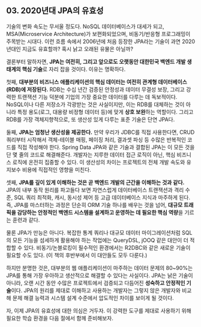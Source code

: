 ## 03. 2020년대 JPA의 유효성

기술의 변화 속도는 무서울 정도다. NoSQL 데이터베이스가 대세가 되고, MSA(Microservice Architecture)가 보편화되었으며, 비동기/반응형 프로그래밍이 주목받는 시대다. 이런 흐름 속에서 2006년에 처음 등장한 JPA라는 기술이 과연 2020년대인 지금도 유효할까? 혹시 낡고 오래된 유물은 아닐까?

결론부터 말하자면, **JPA는 여전히, 그리고 앞으로도 오랫동안 대한민국 백엔드 개발 생태계의 핵심 기술**로 자리 잡을 것이다. 이유는 명확하다.

첫째, **대부분의 비즈니스 애플리케이션의 핵심 데이터는 여전히 관계형 데이터베이스(RDB)에 저장된다.** RDB는 수십 년간 검증된 안정성과 데이터 무결성 보장, 그리고 강력한 트랜잭션 기능 덕분에 기업의 가장 중요한 데이터를 다루는 데 독보적이다. NoSQL이나 다른 저장소가 각광받는 것은 사실이지만, 이는 RDB를 대체하는 것이 아니라 특정 용도(로그, 대용량 비정형 데이터 등)에 맞게 **상호 보완**하는 역할이다. 그리고 RDB를 가장 객체지향적으로, 또 생산성 있게 다루는 표준 기술은 단연 JPA다.

둘째, **JPA는 엄청난 생산성을 제공한다.** 만약 우리가 JDBC를 직접 사용한다면, CRUD 쿼리부터 시작해서 객체-테이블 매핑, 페이징 처리, 결과셋 파싱 등 수많은 반복적인 코드를 직접 작성해야 한다. Spring Data JPA와 같은 기술과 결합된 JPA는 이 모든 것을 단 몇 줄의 코드로 해결해준다. 개발자는 지루한 데이터 접근 로직이 아닌, 핵심 비즈니스 로직에 온전히 집중할 수 있다. 이 생산성의 차이는 프로젝트의 전체 개발 속도와 유지보수 비용에 직접적인 영향을 미친다.

셋째, **JPA를 깊이 있게 이해하는 것은 곧 백엔드 개발의 근간을 이해하는 것과 같다.** JPA의 내부 동작 원리를 파고들다 보면 자연스럽게 데이터베이스 트랜잭션과 격리 수준, SQL 쿼리 최적화, 캐시, 동시성 제어 등 고급 데이터베이스 지식과 마주하게 된다. 즉, JPA를 마스터하는 과정은 단순히 ORM 기술 하나를 배우는 것을 넘어, **대규모 트래픽을 감당하는 안정적인 백엔드 시스템을 설계하고 운영하는 데 필요한 핵심 역량**을 기르는 훈련과 같다.

물론 JPA가 만능은 아니다. 복잡한 통계 쿼리나 대규모 데이터 마이그레이션처럼 SQL의 모든 기능을 섬세하게 활용해야 하는 작업에는 QueryDSL, jOOQ 같은 대안이 더 적합할 수 있다. 비동기/논블로킹이 필수적인 환경에서는 R2DBC와 같은 새로운 기술이 필요할 수도 있다. (이 책의 후반부에서 이 대안들도 모두 다룬다.)

하지만 분명한 것은, 대부분의 웹 애플리케이션이 마주하는 데이터 문제의 80~90%는 JPA를 통해 가장 우아하고 생산적으로 해결할 수 있다는 사실이다. JPA는 낡은 기술이 아니라, 오랜 시간 동안 수많은 프로젝트에서 검증되고 다듬어진 **성숙하고 안정적인 기술**이다. JPA의 원리를 제대로 이해하고 사용하는 개발자는 그렇지 않은 개발자와 비교해 문제 해결 능력과 시스템 설계 수준에서 압도적인 차이를 보이게 될 것이다.

자, 이제 JPA의 유효성에 대한 의심은 거두자. 이 강력한 도구를 제대로 사용하기 위해 필요한 학습 환경을 다음 절에서 함께 준비해보자.